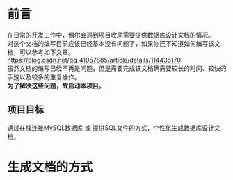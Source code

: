 # 前言
在日常的开发工作中，偶尔会遇到项目收尾需要提供数据库设计文档的情况。  
对这个文档的编写目前应该已经基本没有问题了，如果你还不知道如何编写该文档，可以参考如下文章。  
https://blog.csdn.net/qq_41057885/article/details/114436170  
虽然文档的编写已经不再是问题，但是需要完成该文档确需要较长的时间、较快的手速以及较多的重复操作。  
**为了解决这些问题，故启动本项目。**

## 项目目标
通过在线连接MySQL数据库 或 提供SQL文件的方式，个性化生成数据库设计文档。

# 生成文档的方式


